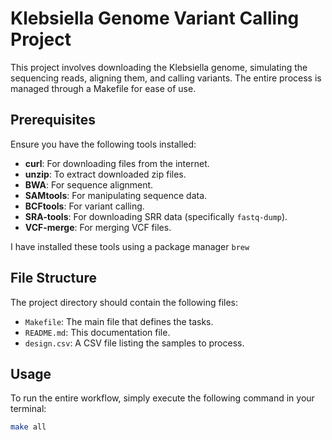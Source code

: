 
# Klebsiella Genome Variant Calling Project

This project involves downloading the Klebsiella genome, simulating the sequencing reads, aligning them, and calling variants. The entire process is managed through a Makefile for ease of use.

## Prerequisites

Ensure you have the following tools installed:

- **curl**: For downloading files from the internet.
- **unzip**: To extract downloaded zip files.
- **BWA**: For sequence alignment.
- **SAMtools**: For manipulating sequence data.
- **BCFtools**: For variant calling.
- **SRA-tools**: For downloading SRR data (specifically `fastq-dump`).
- **VCF-merge**: For merging VCF files.

I have installed these tools using a package manager `brew`

## File Structure

The project directory should contain the following files:

- `Makefile`: The main file that defines the tasks.
- `README.md`: This documentation file.
- `design.csv`: A CSV file listing the samples to process.

## Usage

To run the entire workflow, simply execute the following command in your terminal:

```bash
make all
